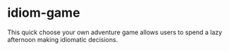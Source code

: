 # idiom-game
This quick choose your own adventure game allows users to spend a lazy afternoon making idiomatic decisions.
